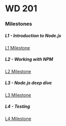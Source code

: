 # WD 201 

### Milestones

##### L1 - Introduction to Node.js
[L1 Milestone](https://github.com/kashishvaish/wd-hello-node)


##### L2 - Working with NPM
[L2 Milestone](https://github.com/kashishvaish/wd-201-milestone2)


##### L3 - Node.js deep dive
[L3 Milestone](https://github.com/kashishvaish/wd201-milestone3)


##### L4 - Testing
[L4 Milestone](https://github.com/kashishvaish/wd201-milestone4)
